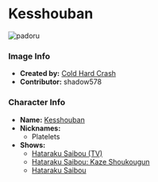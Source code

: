# Kesshouban

![padoru](https://raw.githubusercontent.com/shadow578/Padoru-Padoru/master/Padoru/cells-at-work-patelet.png "Kesshouban")

### Image Info
* **Created by:**    [Cold Hard Crash](https://knowyourmeme.com/photos/1438687-padoru)
* **Contributor:**   shadow578

### Character Info
* **Name:**   [Kesshouban](https://myanimelist.net/character/162668)
* **Nicknames:**
  * Platelets
* **Shows:**
  * [Hataraku Saibou (TV)](https://myanimelist.net/anime/37141/Hataraku_Saibou_TV)
  * [Hataraku Saibou: Kaze Shoukougun](https://myanimelist.net/anime/38733/Hataraku_Saibou__Kaze_Shoukougun)
  * [Hataraku Saibou](https://myanimelist.net/manga/91641/Hataraku_Saibou)


